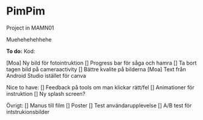 # PimPim
Project in MAMN01


Muehehehehhehe



**To do:**
Kod:

[Moa] Ny bild för fotointruktion
[] Progress bar för såga och hamra
[] Ta bort tagen bild på cameraactivity
[] Bättre kvalite på bilderna
[Moa] Text från Android Studio istället för canva

Nice to have:
[] Feedback på tools om man klickar rätt/fel
[] Animationer för instruktion
[] Ny splash screen?

Övrigt:
[] Manus till film
[] Poster
[] Test användarupplevelse
    [] A/B test för intstrukionsbilder